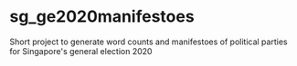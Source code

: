 # sg_ge2020manifestoes
Short project to generate word counts and manifestoes of political parties for Singapore's general election 2020
